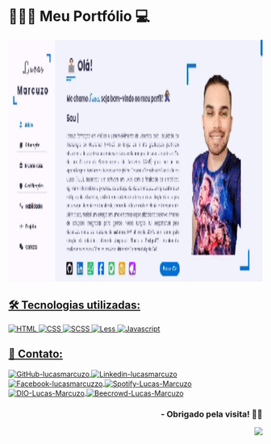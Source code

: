 <h1>👨🏻‍💻 Meu Portfólio 💻</h1>

<p align="center">
<a href="https://lucasmarcuzo.me">
<img  width="920"  height="480"  src="presentation/meu-portfolio.gif">
</p>

## 🛠 Tecnologias utilizadas:

![HTML](https://img.shields.io/badge/HTML5-E34F26?logo=html5&logoColor=white)
![CSS](https://img.shields.io/badge/CSS3-1572B6?logo=css3&logoColor=white)
![SCSS](https://img.shields.io/badge/SCSS-c6538c?logo=scss&logoColor=white)
![Less](https://img.shields.io/badge/Less-1d365d?logo=less&logoColor=white)
![Javascript](https://img.shields.io/badge/JavaScript-323330?logo=javascript&logoColor=F7DF1E)


## 📱 Contato:

<div align="left">
    <a href="https://github.com/lucasmarcuzo" target="blank"><img align="center" src="https://github.com/rahuldkjain/github-profile-readme-generator/blob/master/src/images/icons/Social/github.svg" alt="GitHub-lucasmarcuzo" height="30" width="40" />
    </a>
    <a href="https://linkedin.com/in/lucasmarcuzo" target="blank"><img align="center" src="https://raw.githubusercontent.com/rahuldkjain/github-profile-readme-generator/master/src/images/icons/Social/linked-in-alt.svg" alt="Linkedin-lucasmarcuzo" height="30" width="40" />
    </a>  
    <a href="https://fb.com/lucasmarcuzzo" target="blank"><img align="center" src="https://raw.githubusercontent.com/rahuldkjain/github-profile-readme-generator/master/src/images/icons/Social/facebook.svg" alt="Facebook-lucasmarcuzzo" height="30" width="40" />
    </a>  
    <a href="https://open.spotify.com/user/12186237186" target="blank"><img align="center" src="https://github.com/rahuldkjain/github-profile-readme-generator/blob/master/src/images/icons/Social/spotify.svg" alt="Spotify-Lucas-Marcuzo" height="30" width="40" />
    </a>
    <a href="https://web.dio.me/users/lucas_marcuzo" target="_blank"><img align="center" src="https://hermes.digitalinnovation.one/assets/diome/logo-minimized.png" alt="DIO-Lucas-Marcuzo" height="35" width="37" />
    </a>
    <a href="https://www.beecrowd.com.br/judge/pt/profile/510115" target="blank"><img align="center" src="https://www.beecrowd.com.br/judge/favicon.ico?1635097036" alt="Beecrowd-Lucas-Marcuzo" height="40" width="40" />
    </a>
  <br>
</div>

<div align="right"> <h3> - Obrigado pela visita! ✌🏻 </h3> </div> 
<p align="right"> <img src="https://visitor-badge.laobi.icu/badge?page_id=lucasmarcuzo/"> </h3>


